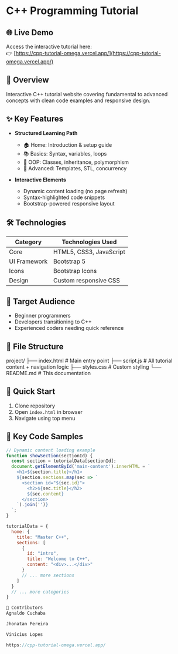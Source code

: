 # C++ Programming Tutorial

## 🌐 Live Demo
Access the interactive tutorial here:  
👉 [https://cpp-tutorial-omega.vercel.app/](https://cpp-tutorial-omega.vercel.app/)

## 📌 Overview
Interactive C++ tutorial website covering fundamental to advanced concepts with clean code examples and responsive design.

## ✨ Key Features
- **Structured Learning Path**
  - 🏠 Home: Introduction & setup guide
  - 📚 Basics: Syntax, variables, loops
  - 🧩 OOP: Classes, inheritance, polymorphism
  - 🚀 Advanced: Templates, STL, concurrency

- **Interactive Elements**
  - Dynamic content loading (no page refresh)
  - Syntax-highlighted code snippets
  - Bootstrap-powered responsive layout

## 🛠 Technologies
| Category      | Technologies Used       |
|---------------|-------------------------|
| Core          | HTML5, CSS3, JavaScript |
| UI Framework  | Bootstrap 5             |
| Icons         | Bootstrap Icons         |
| Design        | Custom responsive CSS   |

## 🎯 Target Audience
- Beginner programmers
- Developers transitioning to C++
- Experienced coders needing quick reference

## 📂 File Structure
project/
├── index.html # Main entry point
├── script.js # All tutorial content + navigation logic
├── styles.css # Custom styling
└── README.md # This documentation

## 🚀 Quick Start
1. Clone repository
2. Open `index.html` in browser
3. Navigate using top menu

## 🌟 Key Code Samples
```javascript
// Dynamic content loading example
function showSection(sectionId) {
  const section = tutorialData[sectionId];
  document.getElementById('main-content').innerHTML = `
    <h1>${section.title}</h1>
    ${section.sections.map(sec => `
      <section id="${sec.id}">
        <h2>${sec.title}</h2>
        ${sec.content}
      </section>
    `).join('')}
  `;
}

tutorialData = {
  home: {
    title: "Master C++",
    sections: [
      {
        id: "intro",
        title: "Welcome to C++",
        content: "<div>...</div>"
      }
      // ... more sections
    ]
  }
  // ... more categories
}

👥 Contributors
Agnaldo Cuchaba

Jhonatan Pereira

Vinicius Lopes

https://cpp-tutorial-omega.vercel.app/